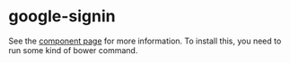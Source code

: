 google-signin
================

See the [component page](http://googlewebcomponents.github.io/google-signin) for more information.
To install this, you need to run some kind of bower command.

